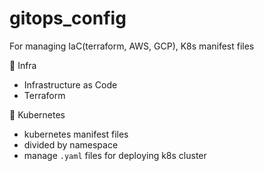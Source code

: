 # gitops_config
For managing IaC(terraform, AWS, GCP), K8s manifest files

📂 Infra
* Infrastructure as Code
* Terraform

📂 Kubernetes
* kubernetes manifest files
* divided by namespace
* manage `.yaml` files for deploying k8s cluster
